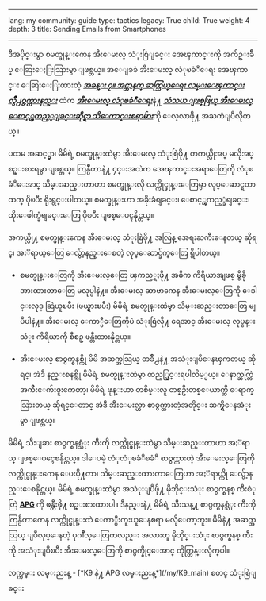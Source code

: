 

---

lang: my
community: guide
type: tactics
legacy: True
child: True
weight: 4
depth: 3
title: Sending Emails from Smartphones

---

ဒီအပိုင္းမွာ စမတ္ဖုန္းကေန အီးေမးလ္ သံုးစြဲျခင္း ​အေၾကာင္းကို အက်ဥ္းခ်ဳပ္ ေဆြးေႏြးသြားမွာ ျဖစ္တယ္။ အ​ေျခခံ အီးေမးလ္ လံုၿခံဳေရး အေၾကာင္း ေဆြးေႏြးထားတဲ့ [***အခန္း ၇။ အင္တာနက္ ဆက္သြယ္ေရး လမ္းေၾကာင္း လွ်ိဳ႕ဝွက္ထားနည္း***](/my/chapter-7) ထဲက [***အီးေမးလ္ လံုၿခံဳေရး***](/my/chapter_7_1)နဲ႔ [***သံသယ ျဖစ္​ဖြယ္ အီးေမးလ္ ေစာင့္ၾကည့္ျခင္းဆိုင္ရာ သိေကာင္းစရာ​မ်ား***](/my/chapter_7_2)ကို ေလ့လာဖို႔ အ​ႀကံျပဳလိုတယ္။

ပထမ အဆင့္မွာ၊ မိမိရဲ့ စမတ္ဖုန္းထဲမွာ အီးေမးလ္ သံုးစြဲဖို႔ တကယ္လိုအပ္ မလိုအပ္ စဥ္းစားရမွာ ျဖစ္တယ္။ ကြန္ပ်ဳတာနဲ႔ ၄င္းအထဲက အေၾကာင္းအ​ရာေတြကို လံုၿခံဳေအာင္ သိမ္းဆည္းတာဟာ စမတ္ဖုန္းလို လက္ကိုင္ဖုန္းေတြမွာ လုပ္ေဆာင္ရတာထက္ ပိုၿပီး ရိုးရွင္းပါတယ္။ စမတ္ဖုန္းဟာ အခိုးခံရျခင္း၊ ေစာင့္ၾကည့္ခံရျခင္း၊ ထိုးေဖါက္ခံရျခင္းေတြ ပိုၿပီး ျဖစ္ေပၚနိုင္တယ္။

အကယ္လို႔ စမတ္ဖုန္းကေန အီးေမးလ္ သံုးစြဲဖို႔ အလြန္ အေရးႀကီးေနတယ္ ဆိုရင္၊ အႏၱရာယ္ေတြ ေလွ်ာ့နည္းေစတဲ့ လုပ္ေဆာင္ခ်က္ေတြ ရွိပါတယ္။

- စမတ္ဖုန္းေတြကို အီးေမးလ္ေတြ ၾကည့္ရႈဖို႔ အဓိက ကိရိယာအျဖစ္ မွီခိုအားထားတာေတြ မလုပ္ပါနဲ႔။ အီးေမးလ္ ဆာဗာကေန အီးေမးလ္ေတြကို ေဒါင္းလုဒ္ ဆြဲယူၿပီး (ဖယ္ရွားၿပီး) မိမိရဲ့ စမတ္ဖုန္းထဲမွာ သိမ္းဆည္းတာေတြ မျပဳပါနဲ႔။ အီးေမးလ္ ေကာ္ပီေတြကိုပဲ သံုးစြဲလို႔ ရေအာင္ အီးေမးလ္ လုပ္ငန္းသံုး ကိရိယာကို စီစဥ္ ဖန္တီးထားနိုင္တယ္။

- အီးေမးလ္ စာဝွက္စနစ္ကို မိမိ အဆက္အသြယ္ တခ်ိဳ႕နဲ႔ အသံုးျပဳေနၾကတယ္ ဆိုရင္၊ အဲဒီ နည္းစနစ္ကို မိမိရဲ့ စမတ္ဖုန္းထဲမွာ ထည့္သြင္းရပါလိမ့္မယ္။ ေနာက္ဆက္တြဲ အက်ိဳးေက်းဇူးကေတာ့၊ မိမိရဲ့ ဖုန္းဟာ တစိမ္းလူ တစ္ဦး​တစ္ေယာက္ဆီ ေရာက္သြားတယ္ ဆိုရင္ေတာင္ အဲဒီ အီးေမးလ္ဟာ စာဝွက္ထားတဲ့အတိုင္း ဆက္ရွိေနအံုးမွာ ျဖစ္တယ္။

မိမိရဲ့ သီးျခား စာဝွက္စနစ္သံုး ကီးကို လက္ကိုင္ဖုန္းထဲမွာ သိမ္းဆည္းတာဟာ အႏၱရာယ္ ျဖစ္ေပၚေစနိုင္တယ္။ ဒါေပမဲ့ လံုလံုၿခံဳၿခံဳ စာဝွက္ထားတဲ့ အီးေမးလ္ေတြကို လက္ကိုင္ဖုန္းကေန ေပးပို႔တာ၊ သိမ္းဆည္းထားတာေတြဟာ အႏၱရာယ္ကို ေလွ်ာ့နည္းေစနိုင္တယ္။ မိမိရဲ့ စမတ္ဖုန္းထဲမွာ အသံုးျပဳဖို႔ မိုဘိုင္းသံုး စာဝွက္စနစ္ ကီးစံုတြဲ  [**APG**](/my/APG_main) ကို ဖန္တီးဖို႔ စဥ္းစားထားပါ။ ဒီနည္းနဲ႔ မိမိရဲ့ သီးသန္႔ စာဝွက္စနစ္သံုး ကီးကို ကြန္ပ်ဴတာကေန လက္ကိုင္ဖုန္းထဲ ေကာ္ပီးကူးယူေနစရာ မလိုေတာ့ဘူး။ မိမိနဲ႔ အဆက္အသြယ္ ျပဳလုပ္ေနတဲ့ ပုဂၢိဳလ္ေတြကလည္း အလားတူ မိုဘိုင္းသံုး စာဝွက္စနစ္ ကီးကို အသံုးျပဳၿပီး အီးေမးလ္ေတြကို စာဝွက္နိုင္ေအာင္ တိုက္တြန္း​လိုက္​ပါ။

<div class=getstarted markdown=1>
လက္ကမ္း လမ္းညႊန္ - [*K9 နဲ႔ APG လမ္းညႊန္*](/my/K9_main) စတင္ သံုးစြဲျခင္း
</div>

